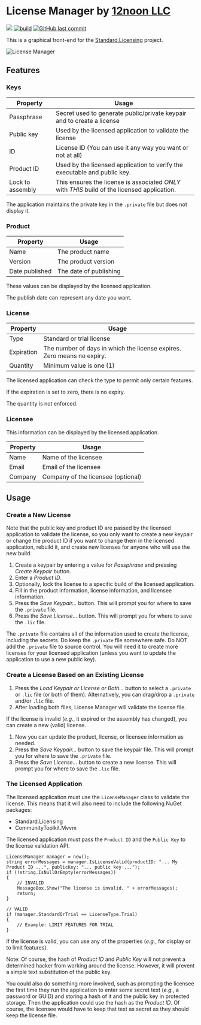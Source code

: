 # License Manager by [12noon LLC](https://12noon.com)

[![](https://img.shields.io/github/v/release/skst/LicenseManager.svg?label=latest%20release&color=007edf)](https://github.com/skst/LicenseManager/releases/latest)
[![build](https://github.com/skst/LicenseManager/actions/workflows/dotnet.yml/badge.svg)](https://github.com/skst/LicenseManager/actions/workflows/dotnet.yml)
[![GitHub last commit](https://img.shields.io/github/last-commit/skst/LicenseManager)](https://github.com/skst/LicenseManager)

This is a graphical front-end for the [Standard.Licensing](https://github.com/junian/Standard.Licensing) project.

![License Manager](https://raw.githubusercontent.com/skst/LicenseManager/master/12noon.LicenseManager.png)

## Features

### Keys

| Property | Usage |
|----------|-------|
| Passphrase | Secret used to generate public/private keypair and to create a license |
| Public key | Used by the licensed application to validate the license |
| ID | License ID (You can use it any way you want or not at all) |
| Product ID | Used by the licensed application to verify the executable and public key. |
| Lock to assembly | This ensures the license is associated _ONLY_ with _THIS_ build of the licensed application. |

The application maintains the private key in the `.private` file but does not display it.

### Product

| Property | Usage |
|----------|-------|
| Name | The product name |
| Version | The product version |
| Date published | The date of publishing |

These values can be displayed by the licensed application.

The publish date can represent any date you want.

### License

| Property | Usage |
|----------|-------|
| Type | Standard or trial license |
| Expiration | The number of days in which the license expires. Zero means no expiry. |
| Quantity | Minimum value is one (1) |

The licensed application can check the type to permit only certain features.

If the expiration is set to zero, there is no expiry.

The quantity is not enforced.

### Licensee

This information can be displayed by the licensed application.

| Property | Usage |
|----------|-------|
| Name | Name of the licensee |
| Email | Email of the licensee |
| Company | Company of the licensee (optional) |

## Usage

### Create a New License

Note that the public key and product ID are passed by the licensed application
to validate the license, so you only want to create a new keypair or change the
product ID if you want to change them in the licensed application, rebuild it,
and create new licenses for anyone who will use the new build.

1. Create a keypair by entering a value for _Passphrase_ and pressing _Create Keypair_ button.
1. Enter a _Product ID_.
1. Optionally, lock the license to a specific build of the licensed application.
1. Fill in the product information, license information, and licensee information.
1. Press the _Save Keypair..._ button. This will prompt you for where to save the `.private` file.
1. Press the _Save License..._ button. This will prompt you for where to save the `.lic` file.

The `.private` file contains all of the information used to create the license, including the secrets.
Do keep the `.private` file somewhere safe.
Do NOT add the `.private` file to source control.
You will need it to create more licenses for your licensed application
(unless you want to update the application to use a new public key).

### Create a License Based on an Existing License

1. Press the *Load Keypair or License or Both...* button to select a `.private` or
`.lic` file (or both of them). Alternatively, you can drag/drop a `.private` and/or `.lic` file.
1. After loading both files, License Manager will validate the license file.

If the license is invalid (_e.g._, it expired or the assembly has changed), you can create a new (valid) license.

1. Now you can update the product, license, or licensee information as needed.
1. Press the _Save Keypair..._ button to save the keypair file. This will
prompt you for where to save the `.private` file.
1. Press the _Save License..._ button to create a new license. This will
prompt you for where to save the `.lic` file.

### The Licensed Application

The licensed application must use the `LicenseManager` class to validate the license.
This means that it will also need to include the following NuGet packages:
* Standard.Licensing
* CommunityToolkit.Mvvm

The licensed application must pass the `Product ID` and the `Public Key` to the license validation API.

```
LicenseManager manager = new();
string errorMessages = manager.IsLicenseValid(productID: "... My Product ID ...", publicKey: "... public key ...");
if (!string.IsNullOrEmpty(errorMessages))
{
	// INVALID
	MessageBox.Show("The license is invalid. " + errorMessages);
	return;
}

// VALID
if (manager.StandardOrTrial == LicenseType.Trial)
{
	// Example: LIMIT FEATURES FOR TRIAL
}
```

If the license is valid, you can use any of the properties (_e.g._, for display or to limit features).

Note: Of course, the hash of _Product ID_ and _Public Key_ will not prevent a determined
hacker from working around the license. However, it will prevent a simple text substitution
of the public key.

You could also do something more involved, such as prompting the licensee the first
time they run the application to enter some secret text (_e.g._, a password or GUID)
and storing a hash of it and the public key in protected storage.
Then the application could use the hash as the _Product ID_.
Of course, the licensee would have to keep that text as secret as they
should keep the license file.
